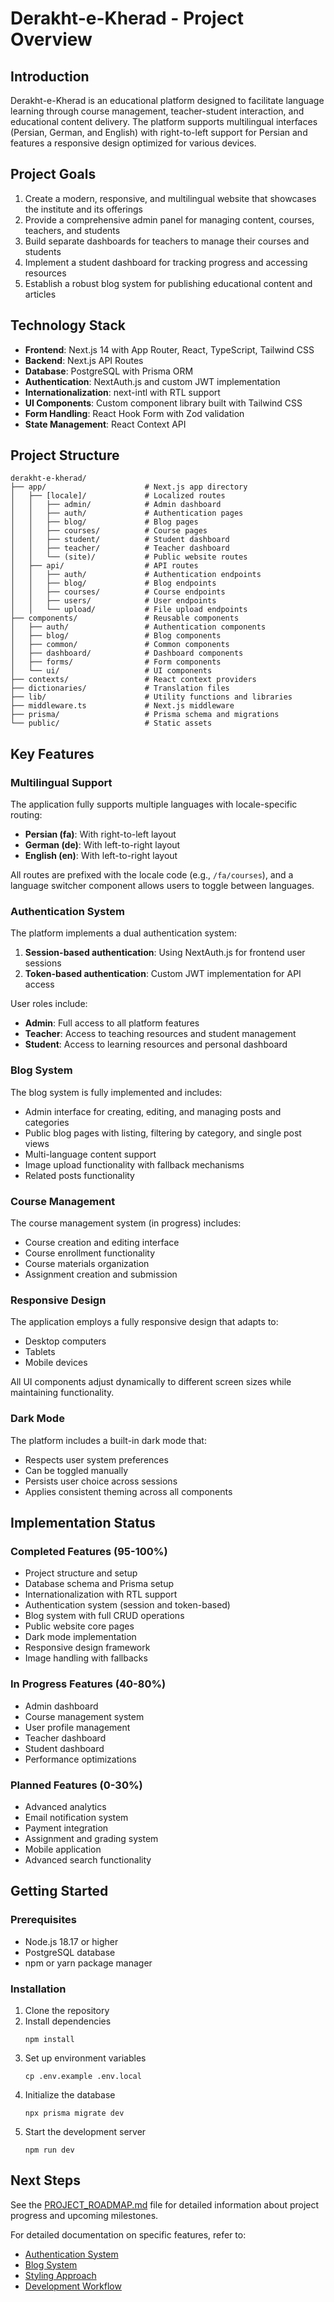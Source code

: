 # Derakht-e-Kherad - Project Overview

## Introduction

Derakht-e-Kherad is an educational platform designed to facilitate language learning through course management, teacher-student interaction, and educational content delivery. The platform supports multilingual interfaces (Persian, German, and English) with right-to-left support for Persian and features a responsive design optimized for various devices.

## Project Goals

1. Create a modern, responsive, and multilingual website that showcases the institute and its offerings
2. Provide a comprehensive admin panel for managing content, courses, teachers, and students
3. Build separate dashboards for teachers to manage their courses and students
4. Implement a student dashboard for tracking progress and accessing resources
5. Establish a robust blog system for publishing educational content and articles

## Technology Stack

- **Frontend**: Next.js 14 with App Router, React, TypeScript, Tailwind CSS
- **Backend**: Next.js API Routes
- **Database**: PostgreSQL with Prisma ORM
- **Authentication**: NextAuth.js and custom JWT implementation
- **Internationalization**: next-intl with RTL support
- **UI Components**: Custom component library built with Tailwind CSS
- **Form Handling**: React Hook Form with Zod validation
- **State Management**: React Context API

## Project Structure

```
derakht-e-kherad/
├── app/                      # Next.js app directory
│   ├── [locale]/             # Localized routes
│   │   ├── admin/            # Admin dashboard
│   │   ├── auth/             # Authentication pages
│   │   ├── blog/             # Blog pages
│   │   ├── courses/          # Course pages
│   │   ├── student/          # Student dashboard
│   │   ├── teacher/          # Teacher dashboard
│   │   └── (site)/           # Public website routes
│   ├── api/                  # API routes
│   │   ├── auth/             # Authentication endpoints
│   │   ├── blog/             # Blog endpoints
│   │   ├── courses/          # Course endpoints
│   │   ├── users/            # User endpoints
│   │   └── upload/           # File upload endpoints
├── components/               # Reusable components
│   ├── auth/                 # Authentication components
│   ├── blog/                 # Blog components
│   ├── common/               # Common components
│   ├── dashboard/            # Dashboard components
│   ├── forms/                # Form components
│   └── ui/                   # UI components
├── contexts/                 # React context providers
├── dictionaries/             # Translation files
├── lib/                      # Utility functions and libraries
├── middleware.ts             # Next.js middleware
├── prisma/                   # Prisma schema and migrations
└── public/                   # Static assets
```

## Key Features

### Multilingual Support

The application fully supports multiple languages with locale-specific routing:

- **Persian (fa)**: With right-to-left layout
- **German (de)**: With left-to-right layout
- **English (en)**: With left-to-right layout

All routes are prefixed with the locale code (e.g., `/fa/courses`), and a language switcher component allows users to toggle between languages.

### Authentication System

The platform implements a dual authentication system:

1. **Session-based authentication**: Using NextAuth.js for frontend user sessions
2. **Token-based authentication**: Custom JWT implementation for API access

User roles include:
- **Admin**: Full access to all platform features
- **Teacher**: Access to teaching resources and student management
- **Student**: Access to learning resources and personal dashboard

### Blog System

The blog system is fully implemented and includes:

- Admin interface for creating, editing, and managing posts and categories
- Public blog pages with listing, filtering by category, and single post views
- Multi-language content support
- Image upload functionality with fallback mechanisms
- Related posts functionality

### Course Management

The course management system (in progress) includes:

- Course creation and editing interface
- Course enrollment functionality
- Course materials organization
- Assignment creation and submission

### Responsive Design

The application employs a fully responsive design that adapts to:

- Desktop computers
- Tablets
- Mobile devices

All UI components adjust dynamically to different screen sizes while maintaining functionality.

### Dark Mode

The platform includes a built-in dark mode that:

- Respects user system preferences
- Can be toggled manually
- Persists user choice across sessions
- Applies consistent theming across all components

## Implementation Status

### Completed Features (95-100%)

- Project structure and setup
- Database schema and Prisma setup
- Internationalization with RTL support
- Authentication system (session and token-based)
- Blog system with full CRUD operations
- Public website core pages
- Dark mode implementation
- Responsive design framework
- Image handling with fallbacks

### In Progress Features (40-80%)

- Admin dashboard
- Course management system
- User profile management
- Teacher dashboard
- Student dashboard
- Performance optimizations

### Planned Features (0-30%)

- Advanced analytics
- Email notification system
- Payment integration
- Assignment and grading system
- Mobile application
- Advanced search functionality

## Getting Started

### Prerequisites

- Node.js 18.17 or higher
- PostgreSQL database
- npm or yarn package manager

### Installation

1. Clone the repository
2. Install dependencies
   ```
   npm install
   ```
3. Set up environment variables
   ```
   cp .env.example .env.local
   ```
4. Initialize the database
   ```
   npx prisma migrate dev
   ```
5. Start the development server
   ```
   npm run dev
   ```

## Next Steps

See the [PROJECT_ROADMAP.md](../PROJECT_ROADMAP.md) file for detailed information about project progress and upcoming milestones.

For detailed documentation on specific features, refer to:
- [Authentication System](./authentication.md)
- [Blog System](./blog-system.md)
- [Styling Approach](./styling-approach.md)
- [Development Workflow](./development-workflow.md) 